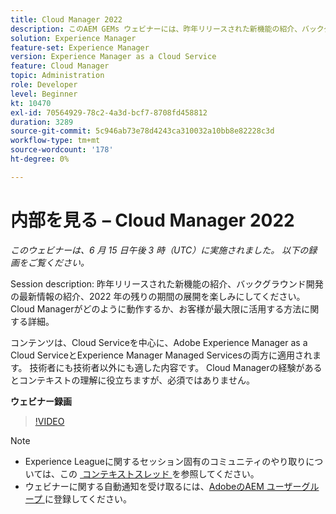 ```yaml
---
title: Cloud Manager 2022
description: このAEM GEMs ウェビナーには、昨年リリースされた新機能の紹介、バックグラウンドでの更新に関するプレゼンテーションとデモが含まれます。
solution: Experience Manager
feature-set: Experience Manager
version: Experience Manager as a Cloud Service
feature: Cloud Manager
topic: Administration
role: Developer
level: Beginner
kt: 10470
exl-id: 70564929-78c2-4a3d-bcf7-8708fd458812
duration: 3289
source-git-commit: 5c946ab73e78d4243ca310032a10bb8e82228c3d
workflow-type: tm+mt
source-wordcount: '178'
ht-degree: 0%

---
```


# 内部を見る – Cloud Manager 2022

*このウェビナーは、6 月 15 日午後 3 時（UTC）に実施されました。 以下の録画をご覧ください。*

Session description:
昨年リリースされた新機能の紹介、バックグラウンド開発の最新情報の紹介、2022 年の残りの期間の展開を楽しみにしてください。 Cloud Managerがどのように動作するか、お客様が最大限に活用する方法に関する詳細。

コンテンツは、Cloud Serviceを中心に、Adobe Experience Manager as a Cloud ServiceとExperience Manager Managed Servicesの両方に適用されます。 技術者にも技術者以外にも適した内容です。 Cloud Managerの経験があるとコンテキストの理解に役立ちますが、必須ではありません。

**ウェビナー録画**

>[!VIDEO](https://video.tv.adobe.com/v/343876)

>[!NOTE]
>
>* Experience Leagueに関するセッション固有のコミュニティのやり取りについては、この [&#x200B; コンテキストスレッド &#x200B;](https://adobe.ly/3O0rdzd) を参照してください。
>* ウェビナーに関する自動通知を受け取るには、[AdobeのAEM ユーザーグループ &#x200B;](https://aem-augs.adobe.com/) に登録してください。
